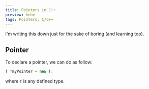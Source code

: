 ```yaml
---
title: Pointers in C++
preview: hehe
tags: Pointers, C/C++
---
```


I'm writing this down just for the sake of boring (and learning too).

## Pointer
To declare a pointer, we can do as follow:
```c++
T *myPointer = new T;
```
where ``T`` is any defined type.